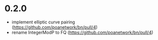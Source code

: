 # 0.2.0
* implement elliptic curve pairing (https://github.com/poanetwork/bn/pull/4)
* rename IntegerModP to FQ (https://github.com/poanetwork/bn/pull/4)
